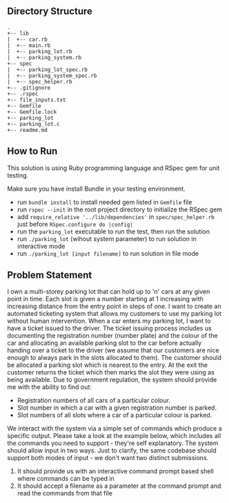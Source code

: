 ## Directory Structure
```
.
+-- lib
|  +-- car.rb
|  +-- main.rb
|  +-- parking_lot.rb
|  +-- parking_system.rb
+-- spec
|  +-- parking_lot_spec.rb
|  +-- parking_system_spec.rb
|  +-- spec_helper.rb
+-- .gitignore
+-- .rspec
+-- file_inputs.txt
+-- Gemfile
+-- Gemfile.lock
+-- parking_lot
+-- parking_lot.c
+-- readme.md
```

## How to Run
This solution is using Ruby programming language and RSpec gem for unit testing.


Make sure you have install Bundle in your testing environment.

* run `bundle install` to install needed gem listed in `Gemfile` file
* run `rspec --init` in the root project directory to initialize the RSpec gem
* add `require_relative '../lib/dependencies'` in `spec/spec_helper.rb` just before `RSpec.configure do |config|`
* run the `parking_lot` executable to run the test, then run the solution
* run `./parking_lot` (wihout system parameter) to run solution in interactive mode
* run `./parking_lot [input filename]` to run solution in file mode


## Problem Statement
I own a multi-storey parking lot that can hold up to 'n' cars at any given point in time.
Each slot is given a number starting at 1 increasing with increasing distance from the
entry point in steps of one. I want to create an automated ticketing system that allows
my customers to use my parking lot without human intervention.
When a car enters my parking lot, I want to have a ticket issued to the driver. The ticket
issuing process includes us documenting the registration number (number plate) and
the colour of the car and allocating an available parking slot to the car before actually
handing over a ticket to the driver (we assume that our customers are nice enough to
always park in the slots allocated to them). The customer should be allocated a parking
slot which is nearest to the entry. At the exit the customer returns the ticket which then
marks the slot they were using as being available.
Due to government regulation, the system should provide me with the ability to find out:
* Registration numbers of all cars of a particular colour.
* Slot number in which a car with a given registration number is parked.
* Slot numbers of all slots where a car of a particular colour is parked.

We interact with the system via a simple set of commands which produce a specific
output. Please take a look at the example below, which includes all the commands you
need to support - they're self explanatory. The system should allow input in two ways.
Just to clarify, the same codebase should support both modes of input - we don't want
two distinct submissions.
1) It should provide us with an interactive command prompt based shell where
commands can be typed in
2) It should accept a filename as a parameter at the command prompt and read the
commands from that file
